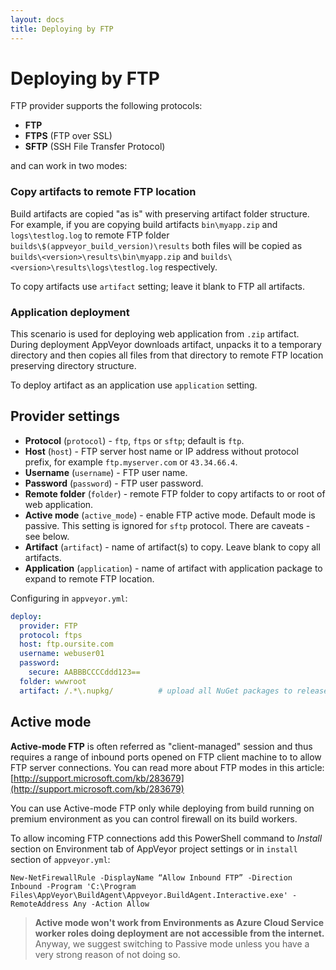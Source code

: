 ```yaml
---
layout: docs
title: Deploying by FTP
---
```


# Deploying by FTP

FTP provider supports the following protocols:

* **FTP**
* **FTPS** (FTP over SSL)
* **SFTP** (SSH File Transfer Protocol)

and can work in two modes:

### Copy artifacts to remote FTP location

Build artifacts are copied "as is" with preserving artifact folder structure. For example, if you are copying build artifacts `bin\myapp.zip` and `logs\testlog.log` to remote FTP folder `builds\$(appveyor_build_version)\results` both files will be copied as `builds\<version>\results\bin\myapp.zip` and `builds\<version>\results\logs\testlog.log` respectively.

To copy artifacts use `artifact` setting; leave it blank to FTP all artifacts.

### Application deployment

This scenario is used for deploying web application from `.zip` artifact. During deployment AppVeyor downloads artifact, unpacks it to a temporary directory and then copies all files from that directory to remote FTP location preserving directory structure.

To deploy artifact as an application use `application` setting.

## Provider settings

* **Protocol** (`protocol`) - `ftp`, `ftps` or `sftp`; default is `ftp`.
* **Host** (`host`) - FTP server host name or IP address without protocol prefix, for example `ftp.myserver.com` or `43.34.66.4`.
* **Username** (`username`) - FTP user name.
* **Password** (`password`) - FTP user password.
* **Remote folder** (`folder`) - remote FTP folder to copy artifacts to or root of web application.
* **Active mode** (`active_mode`) - enable FTP active mode. Default mode is passive. This setting is ignored for `sftp` protocol. There are caveats - see below.
* **Artifact** (`artifact`) - name of artifact(s) to copy. Leave blank to copy all artifacts.
* **Application** (`application`) - name of artifact with application package to expand to remote FTP location.

Configuring in `appveyor.yml`:

```yaml
deploy:
  provider: FTP
  protocol: ftps
  host: ftp.oursite.com
  username: webuser01
  password:
    secure: AABBBCCCCddd123==
  folder: wwwroot
  artifact: /.*\.nupkg/          # upload all NuGet packages to release assets
```


## Active mode

**Active-mode FTP** is often referred as "client-managed" session and thus requires a range of inbound ports opened on FTP client machine to to allow FTP server connections. You can read more about FTP modes in this article: [http://support.microsoft.com/kb/283679](http://support.microsoft.com/kb/283679)

You can use Active-mode FTP only while deploying from build running on premium environment as you can control firewall on its build workers.

To allow incoming FTP connections add this PowerShell command to *Install* section on Environment tab of AppVeyor project settings or in `install` section of `appveyor.yml`:

    New-NetFirewallRule -DisplayName “Allow Inbound FTP” -Direction Inbound -Program 'C:\Program Files\AppVeyor\BuildAgent\Appveyor.BuildAgent.Interactive.exe' -RemoteAddress Any -Action Allow

> **Active mode won't work from Environments as Azure Cloud Service worker roles doing deployment are not accessible from the internet.** Anyway, we suggest switching to Passive mode unless you have a very strong reason of not doing so.
